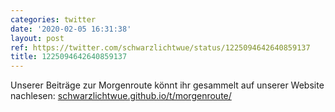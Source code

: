 ```yaml
---
categories: twitter
date: '2020-02-05 16:31:38'
layout: post
ref: https://twitter.com/schwarzlichtwue/status/1225094642640859137
title: 1225094642640859137
---
```

Unserer Beiträge zur Morgenroute könnt ihr gesammelt auf unserer Website nachlesen: [schwarzlichtwue.github.io/t/morgenroute/](https://schwarzlichtwue.github.io/t/morgenroute/) 